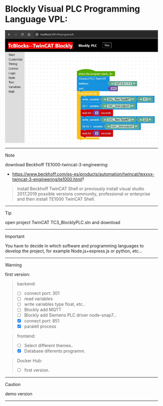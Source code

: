 # Blockly Visual PLC Programming Language VPL:

![](./assets/VisualPLC.JPG)

***
> [!NOTE]
> download Beckhoff TE1000-twincat-3-engineering:
> - https://www.beckhoff.com/es-es/products/automation/twincat/texxxx-twincat-3-engineering/te1000.html?

> install Beckhoff TwinCAT Shell or previously install visual studio 2017,2019 possible versions community, professional or enterprise and then install TE1000 TwinCAT Shell.
***
> [!TIP]
> open project TwinCAT TC3_BlocklyPLC.sln and download
***
> [!IMPORTANT]  
> You have to decide in which software and programming languages ​​to develop the project, for example Node.js+express.js or python, etc...
***
> [!WARNING]  
> first version:

> backend:
> - [ ] connect port: 301
> - [ ] read variables
> - [ ] write variables type float, etc..
> - [ ] Blockly add MQTT
> - [ ] Blockly add Siemens PLC driver node-snap7...
> - [x] connect port: 851
> - [x] paralell process

> frontend:
> - [ ] Select different themes..
> - [x] Database diferents programm.

> Docker Hub:
> - [ ] first version.
***
> [!CAUTION]
> demo version
***
